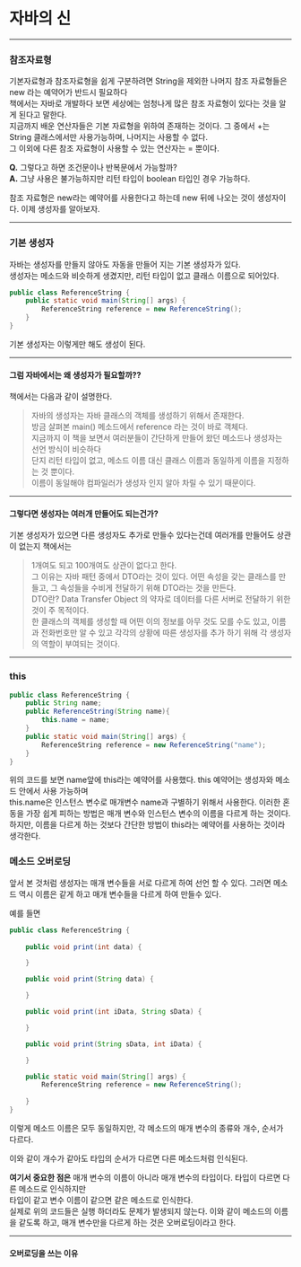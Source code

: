# 자바의 신

---

### 참조자료형

기본자료형과 참조자료형을 쉽게 구분하려면 String을 제외한 나머지 참조 자료형들은 new 라는 예약어가 반드시 필요하다 <br>
책에서는 자바로 개발하다 보면 세상에는 엄청나게 많은 참조 자료형이 있다는 것을 알게 된다고 말한다. <br>
지금까지 배운 연산자들은 기본 자료형을 위하여 존재하는 것이다. 그 중에서 +는 String 클래스에서만 사용가능하며, 나머지는 사용할 수 없다. <br>
그 이외에 다른 참조 자료형이 사용할 수 있는 연산자는 = 뿐이다.

**Q.** 그렇다고 하면 조건문이나 반복문에서 가능할까? <br>
**A.** 그냥 사용은 불가능하지만 리턴 타입이 boolean 타입인 경우 가능하다.

참조 자료형은 new라는 예약어를 사용한다고 하는데 new 뒤에 나오는 것이 생성자이다. 이제 생성자를 알아보자.

---
### 기본 생성자

자바는 생성자를 만들지 않아도 자동을 만들어 지는 기본 생성자가 있다.<br>
생성자는 메소드와 비슷하게 생겼지만, 리턴 타입이 없고 클래스 이름으로 되어있다.

~~~java
public class ReferenceString {
    public static void main(String[] args) {
        ReferenceString reference = new ReferenceString();
    }
}
~~~
기본 생성자는 이렇게만 해도 생성이 된다.

---
#### 그럼 자바에서는 왜 생성자가 필요할까??

책에서는 다음과 같이 설명한다.
> 자바의 생성자는 자바 클래스의 객체를 생성하기 위해서 존재한다. <br>
> 방금 살펴본 main() 메소드에서 reference 라는 것이 바로 객체다.<br>
> 지금까지 이 책을 보면서 여러분들이 간단하게 만들어 왔던 메소드나 생성자는 선언 방식이 비슷하다 <br>
> 단지 리턴 타입이 없고, 메소드 이름 대신 클래스 이름과 동일하게 이름을 지정하는 것 뿐이다. <br>
> 이름이 동일해야 컴파일러가 생성자 인지 알아 차릴 수 있기 때문이다.

---
#### 그렇다면 생성자는 여러개 만들어도 되는건가? 

기본 생성자가 있으면 다른 생성자도 추가로 만들수 있다는건데 여러개를 만들어도 상관이 없는지 책에서는
> 1개여도 되고 100개여도 상관이 없다고 한다. <br>
> 그 이유는 자바 패턴 중에서 DTO라는 것이 있다. 어떤 속성을 갖는 클래스를 만들고, 그 속성들을 수비게 전달하기 위해 DTO라는 것을 만든다. <br>
> DTO란? Data Transfer Object 의 약자로 데이터를 다른 서버로 전달하기 위한 것이 주 목적이다.<br>
> 한 클래스의 객체를 생성할 때 어떤 이의 정보를 아무 것도 모를 수도 있고, 이름과 전화번호만 알 수 있고 각각의 상황에 따른 생성자를 추가 하기 위해 각 생성자의 역할이 부여되는 것이다.

---
### this

~~~java
public class ReferenceString {
    public String name;
    public ReferenceString(String name){
        this.name = name;
    }
    public static void main(String[] args) {
        ReferenceString reference = new ReferenceString("name");
    }
}
~~~
위의 코드를 보면 name앞에 this라는 예약어를 사용했다. this 예약어는 생성자와 메소드 안에서 사용 가능하며<br>
this.name은 인스턴스 변수로 매개변수 name과 구별하기 위해서 사용한다. 
이러한 혼동을 가장 쉽게 피하는 방법은 매개 변수와 인스턴스 변수의 이름을 다르게 하는 것이다. <br>
하지만, 이름을 다르게 하는 것보다 간단한 방법이 this라는 예약어를 사용하는 것이라 생각한다.

### 메소드 오버로딩

앞서 본 것처럼 생성자는 매개 변수들을 서로 다르게 하여 선언 할 수 있다. 그러면 메소드 역시 이름은 같게 하고 매개 변수들을 다르게 하여 만들수 있다.

예를 들면
~~~java
public class ReferenceString {
    
    public void print(int data) {

    }

    public void print(String data) {

    }

    public void print(int iData, String sData) {

    }

    public void print(String sData, int iData) {

    }

    public static void main(String[] args) {
        ReferenceString reference = new ReferenceString();
        
    }
}
~~~
이렇게 메소드 이름은 모두 동일하지만, 각 메소드의 매개 변수의 종류와 개수, 순서가 다르다.

이와 같이 개수가 같아도 타입의 순서가 다르면 다른 메소드처럼 인식된다. 

**여기서 중요한 점은** 매개 변수의 이름이 아니라 매개 변수의 타입이다. 타입이 다르면 다른 메소드로 인식하지만<BR>
타입이 같고 변수 이름이 같으면 같은 메소드로 인식한다. <br>
실제로 위의 코드들은 실행 하더라도 문제가 발생되지 않는다. 이와 같이 메소드의 이름을 같도록 하고, 매개 변수만을 다르게 하는 것은 오버로딩이라고 한다.

---
#### 오버로딩을 쓰는 이유

